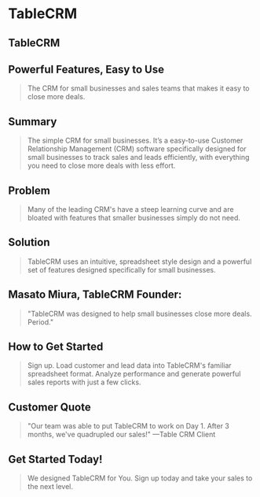 # TableCRM #

<!-- 
> This material was originally posted [here](http://www.quora.com/What-is-Amazons-approach-to-product-development-and-product-management). It is reproduced here for posterities sake.

There is an approach called "working backwards" that is widely used at Amazon. They work backwards from the customer, rather than starting with an idea for a product and trying to bolt customers onto it. While working backwards can be applied to any specific product decision, using this approach is especially important when developing new products or features.

For new initiatives a product manager typically starts by writing an internal press release announcing the finished product. The target audience for the press release is the new/updated product's customers, which can be retail customers or internal users of a tool or technology. Internal press releases are centered around the customer problem, how current solutions (internal or external) fail, and how the new product will blow away existing solutions.

If the benefits listed don't sound very interesting or exciting to customers, then perhaps they're not (and shouldn't be built). Instead, the product manager should keep iterating on the press release until they've come up with benefits that actually sound like benefits. Iterating on a press release is a lot less expensive than iterating on the product itself (and quicker!).

If the press release is more than a page and a half, it is probably too long. Keep it simple. 3-4 sentences for most paragraphs. Cut out the fat. Don't make it into a spec. You can accompany the press release with a FAQ that answers all of the other business or execution questions so the press release can stay focused on what the customer gets. My rule of thumb is that if the press release is hard to write, then the product is probably going to suck. Keep working at it until the outline for each paragraph flows. 

Oh, and I also like to write press-releases in what I call "Oprah-speak" for mainstream consumer products. Imagine you're sitting on Oprah's couch and have just explained the product to her, and then you listen as she explains it to her audience. That's "Oprah-speak", not "Geek-speak".

Once the project moves into development, the press release can be used as a touchstone; a guiding light. The product team can ask themselves, "Are we building what is in the press release?" If they find they're spending time building things that aren't in the press release (overbuilding), they need to ask themselves why. This keeps product development focused on achieving the customer benefits and not building extraneous stuff that takes longer to build, takes resources to maintain, and doesn't provide real customer benefit (at least not enough to warrant inclusion in the press release).
 -->
 
## TableCRM ##

## Powerful Features, Easy to Use ##
  > The CRM for small businesses and sales teams that makes it easy to close more deals.

## Summary ##
  > The simple CRM for small businesses. It’s a easy-to-use Customer Relationship Management (CRM) software specifically designed for small businesses to track sales and leads efficiently, with everything you need to close more deals with less effort.

## Problem ##
  > Many of the leading CRM's have a steep learning curve and are bloated with features that smaller businesses simply do not need.

## Solution ##
  > TableCRM uses an intuitive, spreadsheet style design and a powerful set of features designed specifically for small businesses.

## Masato Miura, TableCRM Founder: ##
  > "TableCRM was designed to help small businesses close more deals.  Period."

## How to Get Started ##
  > Sign up.  Load customer and lead data into TableCRM's familiar spreadsheet format.  Analyze performance and generate powerful sales reports with just a few clicks.  

## Customer Quote ##
  > "Our team was able to put TableCRM to work on Day 1.  After 3 months, we've quadrupled our sales!" —Table CRM Client

## Get Started Today! ##
  > We designed TableCRM for You.  Sign up today and take your sales to the next level.
